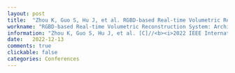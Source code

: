 ```yaml
---
layout: post
title:  "Zhou K, Guo S, Hu J, et al. RGBD-based Real-time Volumetric Reconstruction System: Architecture Design and Implementation[C]//<b><i>2022 IEEE International Conference on Visual Communications and Image Processing (VCIP)</b></i>. IEEE, 2022: 1-5. [CCF-C]"
workname: "RGBD-based Real-time Volumetric Reconstruction System: Architecture Design and Implementation"
information: "Zhou K, Guo S, Hu J, et al. [C]//<b><i>2022 IEEE International Conference on Visual Communications and Image Processing (VCIP)</b></i>. IEEE, 2022: 1-5."
date:   2022-12-13
comments: true
clickable: false
categories: Conferences
---
```

